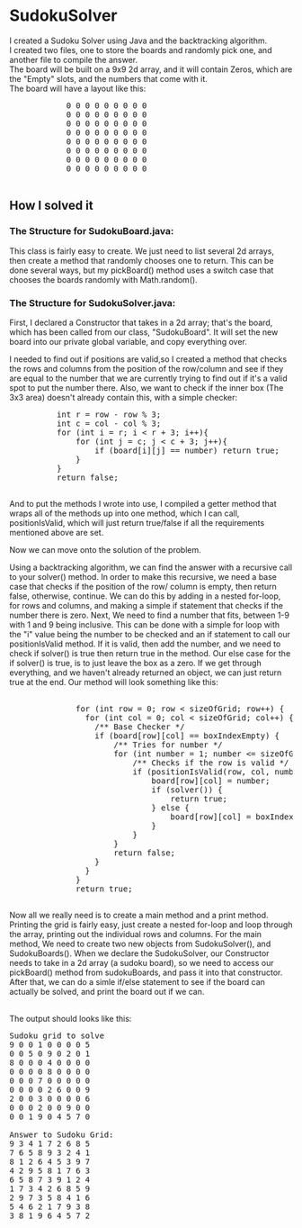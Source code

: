 # SudokuSolver
I created a Sudoku Solver using Java and the backtracking algorithm.<br/>
I created two files, one to store the boards and randomly pick one, and another file to compile the answer.<br/>
The board will be built on a 9x9 2d array, and it will contain Zeros, which are the "Empty" slots, and the numbers that come with it.<br/>
The board will have a layout like this:<br/>
<pre>
            0 0 0 0 0 0 0 0 0 
            0 0 0 0 0 0 0 0 0
            0 0 0 0 0 0 0 0 0
            0 0 0 0 0 0 0 0 0
            0 0 0 0 0 0 0 0 0
            0 0 0 0 0 0 0 0 0
            0 0 0 0 0 0 0 0 0
            0 0 0 0 0 0 0 0 0
          </pre>
## How I solved it</br>
### The Structure for SudokuBoard.java:<br/>
This class is fairly easy to create. We just need to list several 2d arrays, then create a method that randomly chooses one to return. This can be done several ways, but my pickBoard() method uses a switch case that chooses the boards randomly with Math.random().

### The Structure for SudokuSolver.java:<br/>
First, I declared a Constructor that takes in a 2d array; that's the board, which has been called from our class, "SudokuBoard". It will set the new board into our private global variable, and copy everything over.

I needed to find out if positions are valid,so I created a method that checks the rows and columns from the position of the row/column and see if they are equal to the number that we are currently trying to find out if it's a valid spot to put the number there. Also, we want to check if the inner box (The 3x3 area) doesn't already contain this, with a simple checker:
<pre>
          int r = row - row % 3;
          int c = col - col % 3;
          for (int i = r; i < r + 3; i++){
              for (int j = c; j < c + 3; j++){
                  if (board[i][j] == number) return true;
              }
          }
          return false;
            </pre>
And to put the methods I wrote into use, I compiled a getter method that wraps all of the methods up into one method, which I can call, positionIsValid, which will just return true/false if all the requirements mentioned above are set.

Now we can move onto the solution of the problem.

Using a backtracking algorithm, we can find the answer with a recursive call to your solver() method.
In order to make this recursive, we need a base case that checks if the position of the row/ column is empty, then return false, otherwise, continue. We can do this by adding in a nested for-loop, for rows and columns, and making a simple if statement that checks if the number there is zero. Next, We need to find a number that fits, between 1-9 with 1 and 9 being inclusive. This can be done with a simple for loop with the "i" value being the number to be checked and an if statement to call our positionIsValid method. If it is valid, then add the number, and we need to check if solver() is true then return true in the method. Our else case for the if solver() is true, is to just leave the box as a zero.
If we get through everything, and we haven't already returned an object, we can just return true at the end. Our method will look something like this:<br/><br/>
<pre>
              for (int row = 0; row < sizeOfGrid; row++) {
                for (int col = 0; col < sizeOfGrid; col++) {
                  /** Base Checker */
                  if (board[row][col] == boxIndexEmpty) {
                      /** Tries for number */
                      for (int number = 1; number <= sizeOfGrid; number++) {
                          /** Checks if the row is valid */
                          if (positionIsValid(row, col, number)) {
                              board[row][col] = number;
                              if (solver()) {
                                  return true;
                              } else {
                                  board[row][col] = boxIndexEmpty;
                              }
                          }
                      }
                      return false;
                  }
                }
              }
              return true;
            </pre>
Now all we really need is to create a main method and a print method. Printing the grid is fairly easy, just create a nested for-loop and loop through the array, printing out the individual rows and columns. For the main method, We need to create two new objects from SudokuSolver(), and SudokuBoards(). When we declare the SudokuSolver, our Constructor needs to take in a 2d array (a sudoku board), so we need to access our pickBoard() method from sudokuBoards, and pass it into that constructor. After that, we can do a simle if/else statement to see if the board can actually be solved, and print the board out if we can.<br/><br/>

The output should looks like this:<br/>
<pre>
Sudoku grid to solve
9 0 0 1 0 0 0 0 5
0 0 5 0 9 0 2 0 1
8 0 0 0 4 0 0 0 0
0 0 0 0 8 0 0 0 0
0 0 0 7 0 0 0 0 0
0 0 0 0 2 6 0 0 9
2 0 0 3 0 0 0 0 6
0 0 0 2 0 0 9 0 0
0 0 1 9 0 4 5 7 0

Answer to Sudoku Grid:
9 3 4 1 7 2 6 8 5
7 6 5 8 9 3 2 4 1
8 1 2 6 4 5 3 9 7
4 2 9 5 8 1 7 6 3
6 5 8 7 3 9 1 2 4
1 7 3 4 2 6 8 5 9
2 9 7 3 5 8 4 1 6
5 4 6 2 1 7 9 3 8
3 8 1 9 6 4 5 7 2
</pre>
